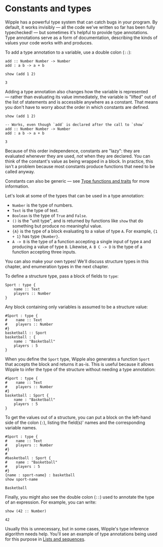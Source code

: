 # Constants and types

Wipple has a powerful type system that can catch bugs in your program. By default, it works invisibly — all the code we've written so far has been fully typechecked! — but sometimes it's helpful to provide type annotations. Type annotations serve as a form of documentation, describing the kinds of values your code works with and produces.

To add a type annotation to a variable, use a double colon (`::`):

```wipple
add :: Number Number -> Number
add : a b -> a + b

show (add 1 2)
```

```wipple-output
3
```

Adding a type annotation also changes how the variable is represented — rather than evaluating its value immediately, the variable is "lifted" out of the list of statements and is accessible anywhere as a constant. That means you don't have to worry about the order in which constants are defined.

```wipple
show (add 1 2)

-- Works, even though `add` is declared after the call to `show`
add :: Number Number -> Number
add : a b -> a + b
```

```wipple-output
3
```

Because of this order independence, constants are "lazy": they are evaluated whenever they are used, _not_ when they are declared. You can think of the constant's value as being wrapped in a block. In practice, this isn't a problem because most constants produce functions that need to be called anyway.

Constants can also be generic — see [Type functions and traits](./type-functions-and-traits.md) for more information.

Let's look at some of the types that can be used in a type annotation:

-   `Number` is the type of numbers.
-   `Text` is the type of text.
-   `Boolean` is the type of `True` and `False`.
-   `()` is the "unit type", and is returned by functions like `show` that do something but produce no meaningful value.
-   `{A}` is the type of a block evaluating to a value of type `A`. For example, `{1 + 1}` has type `{Number}`.
-   `A -> B` is the type of a function accepting a single input of type `A` and producing a value of type `B`. Likewise, `A B C -> D` is the type of a function accepting three inputs.

You can also make your own types! We'll discuss structure types in this chapter, and enumeration types in the next chapter.

To define a structure type, pass a block of fields to `type`:

```wipple
Sport : type {
    name :: Text
    players :: Number
}
```

Any block containing only variables is assumed to be a structure value:

```wipple
#Sport : type {
#    name :: Text
#    players :: Number
#}
basketball :: Sport
basketball : {
    name : "Basketball"
    players : 5
}
```

When you define the `Sport` type, Wipple also generates a function `Sport` that accepts the block and returns it as-is. This is useful because it allows Wipple to infer the type of the structure without needing a type annotation:

```wipple
#Sport : type {
#    name :: Text
#    players :: Number
#}
basketball : Sport {
    name : "Basketball"
    players : 5
}
```

To get the values out of a structure, you can put a block on the left-hand side of the colon (`:`), listing the field(s)' names and the corresponding variable names.

```wipple
#Sport : type {
#    name :: Text
#    players :: Number
#}
#
#basketball : Sport {
#    name : "Basketball"
#    players : 5
#}
{name : sport-name} : basketball
show sport-name
```

```wipple-output
Basketball
```

Finally, you might also see the double colon (`::`) used to annotate the type of an expression. For example, you can write:

```wipple
show (42 :: Number)
```

```wipple-output
42
```

Usually this is unnecessary, but in some cases, Wipple's type inference algorithm needs help. You'll see an example of type annotations being used for this purpose in [Lists and sequences](./lists-and-sequences.md).
